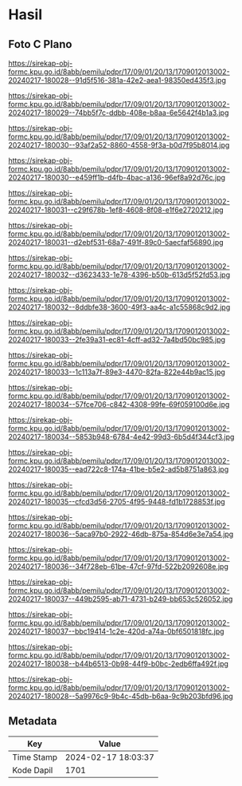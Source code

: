 # Hasil

## Foto C Plano

https://sirekap-obj-formc.kpu.go.id/8abb/pemilu/pdpr/17/09/01/20/13/1709012013002-20240217-180028--91d5f516-381a-42e2-aea1-98350ed435f3.jpg

https://sirekap-obj-formc.kpu.go.id/8abb/pemilu/pdpr/17/09/01/20/13/1709012013002-20240217-180029--74bb5f7c-ddbb-408e-b8aa-6e5642f4b1a3.jpg

https://sirekap-obj-formc.kpu.go.id/8abb/pemilu/pdpr/17/09/01/20/13/1709012013002-20240217-180030--93af2a52-8860-4558-9f3a-b0d7f95b8014.jpg

https://sirekap-obj-formc.kpu.go.id/8abb/pemilu/pdpr/17/09/01/20/13/1709012013002-20240217-180030--e459ff1b-d4fb-4bac-a136-96ef8a92d76c.jpg

https://sirekap-obj-formc.kpu.go.id/8abb/pemilu/pdpr/17/09/01/20/13/1709012013002-20240217-180031--c29f678b-1ef8-4608-8f08-e1f6e2720212.jpg

https://sirekap-obj-formc.kpu.go.id/8abb/pemilu/pdpr/17/09/01/20/13/1709012013002-20240217-180031--d2ebf531-68a7-491f-89c0-5aecfaf56890.jpg

https://sirekap-obj-formc.kpu.go.id/8abb/pemilu/pdpr/17/09/01/20/13/1709012013002-20240217-180032--d3623433-1e78-4396-b50b-613d5f52fd53.jpg

https://sirekap-obj-formc.kpu.go.id/8abb/pemilu/pdpr/17/09/01/20/13/1709012013002-20240217-180032--8ddbfe38-3600-49f3-aa4c-a1c55868c9d2.jpg

https://sirekap-obj-formc.kpu.go.id/8abb/pemilu/pdpr/17/09/01/20/13/1709012013002-20240217-180033--2fe39a31-ec81-4cff-ad32-7a4bd50bc985.jpg

https://sirekap-obj-formc.kpu.go.id/8abb/pemilu/pdpr/17/09/01/20/13/1709012013002-20240217-180033--1c113a7f-89e3-4470-82fa-822e44b9ac15.jpg

https://sirekap-obj-formc.kpu.go.id/8abb/pemilu/pdpr/17/09/01/20/13/1709012013002-20240217-180034--57fce706-c842-4308-99fe-69f059100d6e.jpg

https://sirekap-obj-formc.kpu.go.id/8abb/pemilu/pdpr/17/09/01/20/13/1709012013002-20240217-180034--5853b948-6784-4e42-99d3-6b5d4f344cf3.jpg

https://sirekap-obj-formc.kpu.go.id/8abb/pemilu/pdpr/17/09/01/20/13/1709012013002-20240217-180035--ead722c8-174a-41be-b5e2-ad5b8751a863.jpg

https://sirekap-obj-formc.kpu.go.id/8abb/pemilu/pdpr/17/09/01/20/13/1709012013002-20240217-180035--cfcd3d56-2705-4f95-9448-fd1b1728853f.jpg

https://sirekap-obj-formc.kpu.go.id/8abb/pemilu/pdpr/17/09/01/20/13/1709012013002-20240217-180036--5aca97b0-2922-46db-875a-854d6e3e7a54.jpg

https://sirekap-obj-formc.kpu.go.id/8abb/pemilu/pdpr/17/09/01/20/13/1709012013002-20240217-180036--34f728eb-61be-47cf-97fd-522b2092608e.jpg

https://sirekap-obj-formc.kpu.go.id/8abb/pemilu/pdpr/17/09/01/20/13/1709012013002-20240217-180037--449b2595-ab71-4731-b249-bb653c526052.jpg

https://sirekap-obj-formc.kpu.go.id/8abb/pemilu/pdpr/17/09/01/20/13/1709012013002-20240217-180037--bbc19414-1c2e-420d-a74a-0bf6501818fc.jpg

https://sirekap-obj-formc.kpu.go.id/8abb/pemilu/pdpr/17/09/01/20/13/1709012013002-20240217-180038--b44b6513-0b98-44f9-b0bc-2edb6ffa492f.jpg

https://sirekap-obj-formc.kpu.go.id/8abb/pemilu/pdpr/17/09/01/20/13/1709012013002-20240217-180028--5a9976c9-9b4c-45db-b6aa-9c9b203bfd96.jpg


## Metadata

| Key        | Value               |
| ---------- | ------------------- |
| Time Stamp | 2024-02-17 18:03:37 |
| Kode Dapil | 1701                |



